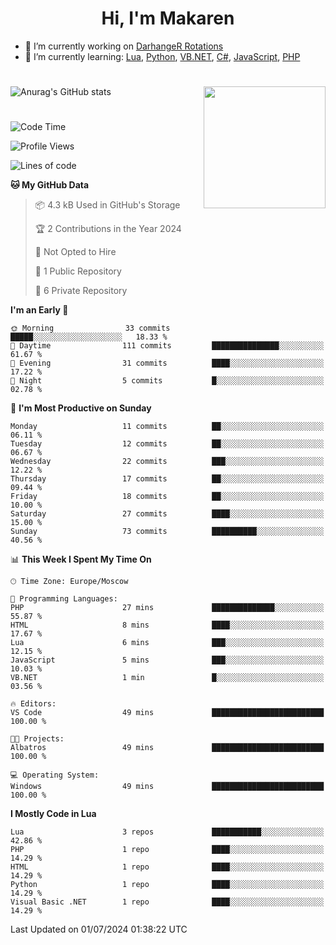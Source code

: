 <div id="header" align="center">
 <h1>Hi, I'm Makaren</h1>
</div>

- 🔭 I’m currently working on <a href="https://darhanger.github.io/rotations/">DarhangeR Rotations</a>
- 🌱 I’m currently learning: <a href="https://www.lua.org">Lua</a>, <a href="https://www.python.org">Python</a>, <a href="https://learn.microsoft.com/ru-ru/dotnet/visual-basic/">VB.NET</a>, <a href="https://dotnet.microsoft.com/en-us/languages/csharp">C#</a>, <a href="https://www.ecma-international.org/publications-and-standards/standards/ecma-262/">JavaScript</a>, <a href="https://www.php.net">PHP</a>
<!--
- 👯 I’m looking to collaborate on ...
- 🤔 I’m looking for help with ...
- 💬 Ask me about ...
- 📫 How to reach me: ...
- 😄 Pronouns: ...
- ⚡ Fun fact: ...
-->
#
![Anurag's GitHub stats](https://github-readme-stats.vercel.app/api?username=MakarenD&text_color=fff&icon_color=435cd9&show_icons=true&theme=dark&bg_color=00000000)<img align="right" src="https://media3.giphy.com/media/LaVp0AyqR5bGsC5Cbm/giphy.gif?cid=ecf05e4702j5mjw4h8mwt6p3xur6xnlpw7ymefs00ez9pcbs&ep=v1_gifs_search&rid=giphy.gif&ct=g" width="195"/> 

#
<!--START_SECTION:waka-->
![Code Time](http://img.shields.io/badge/Code%20Time-480%20hrs%204%20mins-blue)

![Profile Views](http://img.shields.io/badge/Profile%20Views-0-blue)

![Lines of code](https://img.shields.io/badge/From%20Hello%20World%20I%27ve%20Written-219.8%20thousand%20lines%20of%20code-blue)

**🐱 My GitHub Data** 

> 📦 4.3 kB Used in GitHub's Storage 
 > 
> 🏆 2 Contributions in the Year 2024
 > 
> 🚫 Not Opted to Hire
 > 
> 📜 1 Public Repository 
 > 
> 🔑 6 Private Repository 
 > 
**I'm an Early 🐤** 

```text
🌞 Morning                33 commits          █████░░░░░░░░░░░░░░░░░░░░   18.33 % 
🌆 Daytime                111 commits         ███████████████░░░░░░░░░░   61.67 % 
🌃 Evening                31 commits          ████░░░░░░░░░░░░░░░░░░░░░   17.22 % 
🌙 Night                  5 commits           █░░░░░░░░░░░░░░░░░░░░░░░░   02.78 % 
```
📅 **I'm Most Productive on Sunday** 

```text
Monday                   11 commits          ██░░░░░░░░░░░░░░░░░░░░░░░   06.11 % 
Tuesday                  12 commits          ██░░░░░░░░░░░░░░░░░░░░░░░   06.67 % 
Wednesday                22 commits          ███░░░░░░░░░░░░░░░░░░░░░░   12.22 % 
Thursday                 17 commits          ██░░░░░░░░░░░░░░░░░░░░░░░   09.44 % 
Friday                   18 commits          ██░░░░░░░░░░░░░░░░░░░░░░░   10.00 % 
Saturday                 27 commits          ████░░░░░░░░░░░░░░░░░░░░░   15.00 % 
Sunday                   73 commits          ██████████░░░░░░░░░░░░░░░   40.56 % 
```


📊 **This Week I Spent My Time On** 

```text
🕑︎ Time Zone: Europe/Moscow

💬 Programming Languages: 
PHP                      27 mins             ██████████████░░░░░░░░░░░   55.87 % 
HTML                     8 mins              ████░░░░░░░░░░░░░░░░░░░░░   17.67 % 
Lua                      6 mins              ███░░░░░░░░░░░░░░░░░░░░░░   12.15 % 
JavaScript               5 mins              ███░░░░░░░░░░░░░░░░░░░░░░   10.03 % 
VB.NET                   1 min               █░░░░░░░░░░░░░░░░░░░░░░░░   03.56 % 

🔥 Editors: 
VS Code                  49 mins             █████████████████████████   100.00 % 

🐱‍💻 Projects: 
Albatros                 49 mins             █████████████████████████   100.00 % 

💻 Operating System: 
Windows                  49 mins             █████████████████████████   100.00 % 
```

**I Mostly Code in Lua** 

```text
Lua                      3 repos             ███████████░░░░░░░░░░░░░░   42.86 % 
PHP                      1 repo              ████░░░░░░░░░░░░░░░░░░░░░   14.29 % 
HTML                     1 repo              ████░░░░░░░░░░░░░░░░░░░░░   14.29 % 
Python                   1 repo              ████░░░░░░░░░░░░░░░░░░░░░   14.29 % 
Visual Basic .NET        1 repo              ████░░░░░░░░░░░░░░░░░░░░░   14.29 % 
```




 Last Updated on 01/07/2024 01:38:22 UTC
<!--END_SECTION:waka-->
